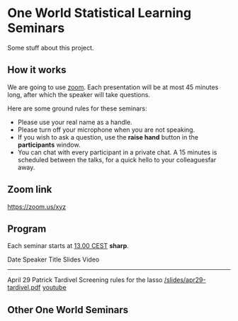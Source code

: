 
# One World Statistical Learning Seminars

Some stuff about this project.

## How it works

We are going to use [zoom](). Each presentation will be at most 45 minutes
long, after which the speaker will take questions.

Here are some ground rules for these seminars:

- Please use your real name as a handle.
- Please turn off your microphone when you are not speaking.
- If you wish to ask a question, use the **raise hand** button in the
  **participants** window.
- You can chat with every participant in a private chat. A 15 minutes 
  is scheduled between the talks, for a quick hello to your colleaguesfar away.

## Zoom link

<https://zoom.us/xyz>

## Program

Each seminar starts at [13.00 CEST](https://time.is/de/CEST) **sharp**.

Date           Speaker               Title                              Slides                                Video
-------------   --------------------  -----------------------------      ------------------------------------  ------------
April 29        Patrick Tardivel      Screening rules for the lasso      [/slides/apr29-tardivel.pdf](slides)  [youtube]()

## Other One World Seminars
